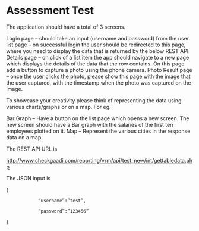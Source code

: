 # Assessment Test
The application should have a total of 3 screens.

Login page – should take an input (username and password) from the user.
list page – on successful login the user should be redirected to this page, where you need to display the data that is returned by the below REST API.
Details page – on click of a list item the app should navigate to a new page which displays the details of the data that the row contains. On this page add a button to capture a photo using the phone camera.
Photo Result page – once the user clicks the photo, please show this page with the image that the user captured, with the timestamp when the photo was captured on the image.
 

To showcase your creativity please think of representing the data using various charts/graphs or on a map. For eg.

Bar Graph – Have a button on the list page which opens a new screen. The new screen should have a Bar graph with the salaries of the first ten employees plotted on it.
Map – Represent the various cities in the response data on a map.
 

The REST API URL is

http://www.checkgaadi.com/reporting/vrm/api/test_new/int/gettabledata.php

The JSON input is

{

                “username”:”test”,

                “password”:”123456”

}
